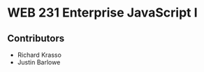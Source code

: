 <html>
  <h1>WEB 231 Enterprise JavaScript I</h1>
    <h2>Contributors</h2>
      <ul>
        <li>Richard Krasso</li>
        <li>Justin Barlowe</li>
      </ul>
</hmtl>
